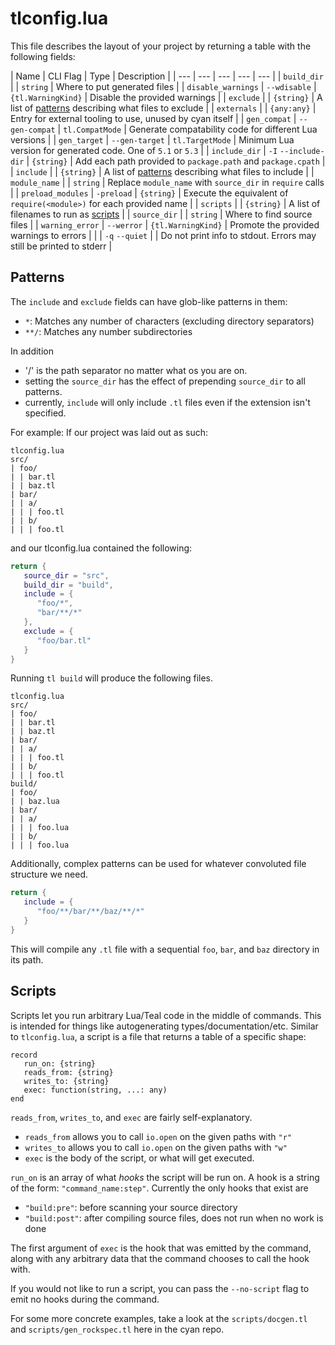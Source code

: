 # tlconfig.lua

This file describes the layout of your project by returning a table with the following fields:

| Name               | CLI Flag             | Type               | Description |
| --- | --- | --- | --- | --- |
| `build_dir`        |                      | `string`           | Where to put generated files |
| `disable_warnings` | `--wdisable`         | `{tl.WarningKind}` | Disable the provided warnings |
| `exclude`          |                      | `{string}`         | A list of [patterns](#Patterns) describing what files to exclude |
| `externals`        |                      | `{any:any}`        | Entry for external tooling to use, unused by cyan itself |
| `gen_compat`       | `--gen-compat`       | `tl.CompatMode`    | Generate compatability code for different Lua versions |
| `gen_target`       | `--gen-target`       | `tl.TargetMode`    | Minimum Lua version for generated code. One of `5.1` or `5.3` |
| `include_dir`      | `-I` `--include-dir` | `{string}`         | Add each path provided to `package.path` and `package.cpath` |
| `include`          |                      | `{string}`         | A list of [patterns](#Patterns) describing what files to include |
| `module_name`      |                      | `string`           | Replace `module_name` with `source_dir` in `require` calls |
| `preload_modules`  | `-preload`           | `{string}`         | Execute the equivalent of `require(<module>)` for each provided name |
| `scripts`          |                      | `{string}`         | A list of filenames to run as [scripts](#Scripts) |
| `source_dir`       |                      | `string`           | Where to find source files |
| `warning_error`    | `--werror`           | `{tl.WarningKind}` | Promote the provided warnings to errors |
|                    | `-q` `--quiet`       |                    | Do not print info to stdout. Errors may still be printed to stderr |

## Patterns

The `include` and `exclude` fields can have glob-like patterns in them:
- `*`: Matches any number of characters (excluding directory separators)
- `**/`: Matches any number subdirectories

In addition
- '/' is the path separator no matter what os you are on.
- setting the `source_dir` has the effect of prepending `source_dir` to all patterns.
- currently, `include` will only include `.tl` files even if the extension isn't specified.

For example:
If our project was laid out as such:
```
tlconfig.lua
src/
| foo/
| | bar.tl
| | baz.tl
| bar/
| | a/
| | | foo.tl
| | b/
| | | foo.tl
```

and our tlconfig.lua contained the following:
```lua
return {
   source_dir = "src",
   build_dir = "build",
   include = {
      "foo/*",
      "bar/**/*"
   },
   exclude = {
      "foo/bar.tl"
   }
}
```

Running `tl build` will produce the following files.
```
tlconfig.lua
src/
| foo/
| | bar.tl
| | baz.tl
| bar/
| | a/
| | | foo.tl
| | b/
| | | foo.tl
build/
| foo/
| | baz.lua
| bar/
| | a/
| | | foo.lua
| | b/
| | | foo.lua
```

Additionally, complex patterns can be used for whatever convoluted file structure we need.
```lua
return {
   include = {
      "foo/**/bar/**/baz/**/*"
   }
}
```
This will compile any `.tl` file with a sequential `foo`, `bar`, and `baz` directory in its path.

## Scripts

Scripts let you run arbitrary Lua/Teal code in the middle of commands. This is intended for things like autogenerating types/documentation/etc. Similar to `tlconfig.lua`, a script is a file that returns a table of a specific shape:

```
record
   run_on: {string}
   reads_from: {string}
   writes_to: {string}
   exec: function(string, ...: any)
end
```

`reads_from`, `writes_to`, and `exec` are fairly self-explanatory.
 - `reads_from` allows you to call `io.open` on the given paths with `"r"`
 - `writes_to` allows you to call `io.open` on the given paths with `"w"`
 - `exec` is the body of the script, or what will get executed.

`run_on` is an array of what _hooks_ the script will be run on. A hook is a string of the form:
`"command_name:step"`. Currently the only hooks that exist are
 - `"build:pre"`: before scanning your source directory
 - `"build:post"`: after compiling source files, does not run when no work is done

The first argument of `exec` is the hook that was emitted by the command, along with any arbitrary data that the command chooses to call the hook with.

If you would not like to run a script, you can pass the `--no-script` flag to emit no hooks during the command.

For some more concrete examples, take a look at the `scripts/docgen.tl` and `scripts/gen_rockspec.tl` here in the cyan repo.

